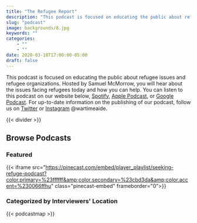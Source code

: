 ```yaml
---
title: "The Refugee Report"
description: "This podcast is focused on educating the public about refugee issues and refugee organizations."
slug: "podcast"
image: backgrounds/8.jpg
keywords: ""
categories: 
    - ""
    - ""
date: 2020-03-18T17:00:00-05:00
draft: false
---
```


This podcast is focused on educating the public about refugee issues and refugee organizations. Hosted by Samuel McMorrow, you will hear about the issues facing refugees today and how you can help. You can listen to this podcast on our website below, [Spotify](https://open.spotify.com/show/2tyrhVAUv06daJI8X4mGfA), [Apple Podcast](https://podcasts.apple.com/us/podcast/the-refugee-report/id1522715443), or [Google Podcast](https://podcasts.google.com/feed/aHR0cHM6Ly9waW5lY2FzdC5jb20vZmVlZC9zZWVraW5nLXJlZnVnZS1wb2RjYXN0). For up-to-date information on the publishing of our podcast, follow us on [Twitter](https://twitter.com/WartimeAide) or [Instagram](https://www.instagram.com/wartimeaide/) @wartimeaide.

{{< divider >}}

## Browse Podcasts

### Featured
{{< iframe src="https://pinecast.com/embed/player_playlist/seeking-refuge-podcast?color.primary=%23ffffff&amp;color.secondary=%23cbd3da&amp;color.accent=%230066ffhu" class="pinecast-embed" frameborder="0">}}

### Categorized by Interviewers' Location

[comment]: <> ({{< iframe src="https://pinecast.com/player/a2658958-6be1-4e43-afd6-e1d55b6710c4?theme=minimal" class="pinecast-embed" frameborder="0">}})

[comment]: <> ({{< iframe src="https://pinecast.com/player/9a566997-ffcf-4d6c-8dc4-5b2978c45a1f?theme=minimal" class="pinecast-embed" frameborder="0">}})

[comment]: <> ({{< iframe src="https://pinecast.com/player/d21dca32-fc37-4758-9a54-305aa980897d?theme=minimal" class="pinecast-embed" frameborder="0">}})

[comment]: <> ({{< iframe src="https://pinecast.com/player/ee15df24-56e4-43ce-bc45-91100695759c?theme=minimal" class="pinecast-embed" frameborder="0">}})

{{< podcastmap >}}




